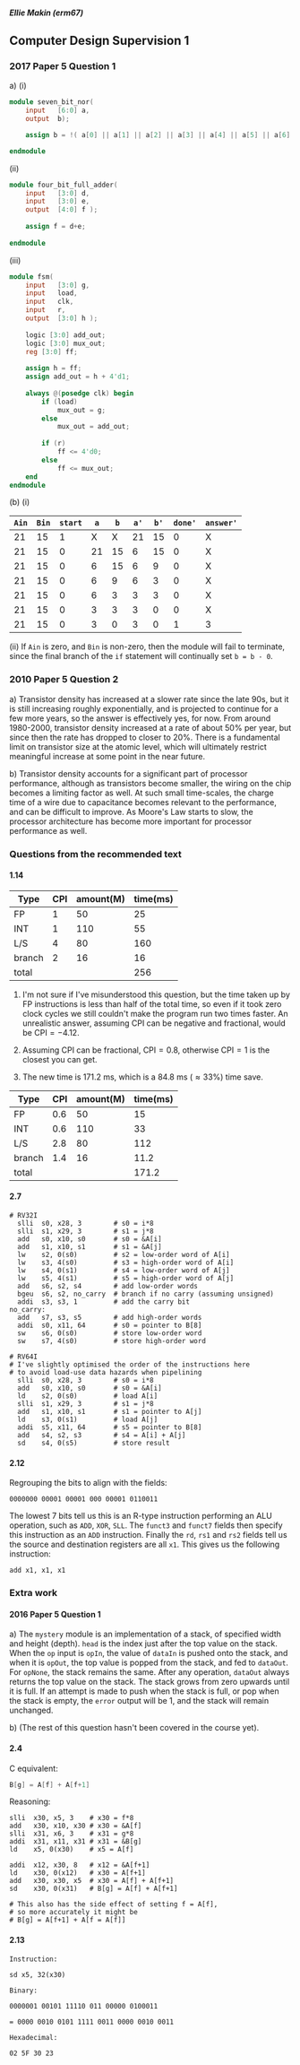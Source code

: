 ##### Ellie Makin (erm67)

## Computer Design Supervision 1

### 2017 Paper 5 Question 1

a) (i)
```verilog
module seven_bit_nor(
    input   [6:0] a,
    output  b);

    assign b = !( a[0] || a[1] || a[2] || a[3] || a[4] || a[5] || a[6] );

endmodule
```

(ii)
```verilog
module four_bit_full_adder(
    input   [3:0] d,
    input   [3:0] e,
    output  [4:0] f );
    
    assign f = d+e;
    
endmodule
```

(iii)
```verilog
module fsm(
    input   [3:0] g,
    input   load,
    input   clk,
    input   r,
    output  [3:0] h );
    
    logic [3:0] add_out;
    logic [3:0] mux_out;
    reg [3:0] ff;
    
    assign h = ff;
    assign add_out = h + 4'd1;
    
    always @(posedge clk) begin
        if (load)
            mux_out = g;
        else
            mux_out = add_out;
            
        if (r)
            ff <= 4'd0;
        else
            ff <= mux_out;
    end
endmodule
```

(b) (i)

|`Ain`|`Bin`|`start`|`a`|`b`|`a'`|`b'`|`done'`|`answer'`|
|-----|-----|-------|---|---|----|----|-------|---------|
| 21  | 15  | 1     | X | X | 21 | 15 | 0     | X       |
| 21  | 15  | 0     |21 |15 | 6  | 15 | 0     | X       |
| 21  | 15  | 0     |6  |15 | 6  | 9  | 0     | X       |
| 21  | 15  | 0     |6  |9  | 6  | 3  | 0     | X       |
| 21  | 15  | 0     |6  |3  | 3  | 3  | 0     | X       |
| 21  | 15  | 0     |3  |3  | 3  | 0  | 0     | X       |
| 21  | 15  | 0     |3  |0  | 3  | 0  | 1     | 3       |

(ii) If `Ain` is zero, and `Bin` is non-zero, then the module will fail to terminate, since the final branch of the `if` statement will continually set `b = b - 0`.

### 2010 Paper 5 Question 2

a) Transistor density has increased at a slower rate since the late 90s, but it is still increasing roughly exponentially, and is projected to continue for a few more years, so the answer is effectively yes, for now. From around 1980-2000, transistor density increased at a rate of about $50\%$ per year, but since then the rate has dropped to closer to $20\%$. There is a fundamental limit on transistor size at the atomic level, which will ultimately restrict meaningful increase at some point in the near future.

b) Transistor density accounts for a significant part of processor performance, although as transistors become smaller, the wiring on the chip becomes a limiting factor as well. At such small time-scales, the charge time of a wire due to capacitance becomes relevant to the performance, and can be difficult to improve. As Moore's Law starts to slow, the processor architecture has become more important for processor performance as well.

### Questions from the recommended text

#### 1.14

| Type | CPI | amount(M) | time(ms) |
| ---- | --- | --------- | -------- |
| FP   | 1   | 50        | 25       |
| INT  | 1   | 110       | 55       |
| L/S  | 4   | 80        | 160      |
|branch| 2   | 16        | 16       |
|total |     |           | 256      |

1. I'm not sure if I've misunderstood this question, but the time taken up by FP instructions is less than half of the total time, so even if it took zero clock cycles we still couldn't make the program run two times faster. An unrealistic answer, assuming CPI can be negative and fractional, would be $\text{CPI} = -4.12$.

2. Assuming CPI can be fractional, $\text{CPI} = 0.8$, otherwise $\text{CPI} = 1$ is the closest you can get.

3. The new time is $171.2$ ms, which is a $84.8$ ms ($\approx 33\%$) time save.

| Type | CPI | amount(M) | time(ms) |
| ---- | --- | --------- | -------- |
| FP   | 0.6 | 50        | 15       |
| INT  | 0.6 | 110       | 33       |
| L/S  | 2.8 | 80        | 112      |
|branch| 1.4 | 16        | 11.2     |
|total |     |           | 171.2    |

#### 2.7

```riscv
# RV32I
  slli  s0, x28, 3        # s0 = i*8
  slli  s1, x29, 3        # s1 = j*8
  add   s0, x10, s0       # s0 = &A[i]
  add   s1, x10, s1       # s1 = &A[j]
  lw    s2, 0(s0)         # s2 = low-order word of A[i]
  lw    s3, 4(s0)         # s3 = high-order word of A[i]
  lw    s4, 0(s1)         # s4 = low-order word of A[j]
  lw    s5, 4(s1)         # s5 = high-order word of A[j]
  add   s6, s2, s4        # add low-order words
  bgeu  s6, s2, no_carry  # branch if no carry (assuming unsigned)
  addi  s3, s3, 1         # add the carry bit
no_carry:
  add   s7, s3, s5        # add high-order words
  addi  s0, x11, 64       # s0 = pointer to B[8]
  sw    s6, 0(s0)         # store low-order word
  sw    s7, 4(s0)         # store high-order word
  
# RV64I
# I've slightly optimised the order of the instructions here
# to avoid load-use data hazards when pipelining
  slli  s0, x28, 3        # s0 = i*8
  add   s0, x10, s0       # s0 = &A[i]
  ld    s2, 0(s0)         # load A[i]
  slli  s1, x29, 3        # s1 = j*8
  add   s1, x10, s1       # s1 = pointer to A[j]
  ld    s3, 0(s1)         # load A[j]
  addi  s5, x11, 64       # s5 = pointer to B[8]
  add   s4, s2, s3        # s4 = A[i] + A[j] 
  sd    s4, 0(s5)         # store result
```

#### 2.12

Regrouping the bits to align with the fields:

`0000000 00001 00001 000 00001 0110011`

The lowest $7$ bits tell us this is an R-type instruction performing an ALU operation, such as `ADD`, `XOR`, `SLL`. The `funct3` and `funct7` fields then specify this instruction as an `ADD` instruction. Finally the `rd`, `rs1` and `rs2` fields tell us the source and destination registers are all `x1`. This gives us the following instruction:

`add x1, x1, x1`

### Extra work

#### 2016 Paper 5 Question 1

a) The `mystery` module is an implementation of a stack, of specified width and height (depth). `head` is the index just after the top value on the stack. When the `op` input is `opIn`, the value of `dataIn` is pushed onto the stack, and when it is `opOut`, the top value is popped from the stack, and fed to `dataOut`. For `opNone`, the stack remains the same. After any operation, `dataOut` always returns the top value on the stack.  The stack grows from zero upwards until it is full. If an attempt is made to push when the stack is full, or pop when the stack is empty, the `error` output will be 1, and the stack will remain unchanged.

b) (The rest of this question hasn't been covered in the course yet).

#### 2.4

C equivalent:
```c
B[g] = A[f] + A[f+1]
```
Reasoning:
```riscv
slli  x30, x5, 3    # x30 = f*8
add   x30, x10, x30 # x30 = &A[f]
slli  x31, x6, 3    # x31 = g*8
addi  x31, x11, x31 # x31 = &B[g]
ld    x5, 0(x30)    # x5 = A[f]

addi  x12, x30, 8   # x12 = &A[f+1]
ld    x30, 0(x12)   # x30 = A[f+1]
add   x30, x30, x5  # x30 = A[f] + A[f+1]
sd    x30, 0(x31)   # B[g] = A[f] + A[f+1]

# This also has the side effect of setting f = A[f],
# so more accurately it might be
# B[g] = A[f+1] + A[f = A[f]]
```

#### 2.13

```
Instruction:

sd x5, 32(x30)

Binary:

0000001 00101 11110 011 00000 0100011

= 0000 0010 0101 1111 0011 0000 0010 0011

Hexadecimal:

02 5F 30 23
```
